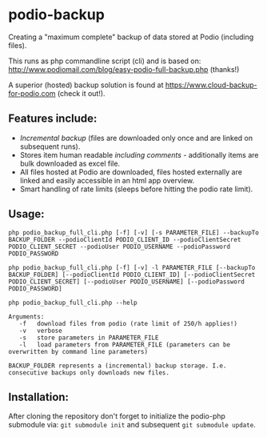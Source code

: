 podio-backup
============

Creating a "maximum complete" backup of data stored at Podio (including files).

This runs as php commandline script (cli) and is based on: http://www.podiomail.com/blog/easy-podio-full-backup.php (thanks!)

A superior (hosted) backup solution is found at https://www.cloud-backup-for-podio.com (check it out!).

Features include:
-------------------------
- _Incremental backup_ (files are downloaded only once and are linked on subsequent runs).
- Stores item human readable _including comments_ - additionally items are bulk downloaded as excel file.
- All files hosted at Podio are downloaded, files hosted externally are linked and easily accessible in an html app overview.
- Smart handling of rate limits (sleeps before hitting the podio rate limit).

Usage:
----------
    php podio_backup_full_cli.php [-f] [-v] [-s PARAMETER_FILE] --backupTo BACKUP_FOLDER --podioClientId PODIO_CLIENT_ID --podioClientSecret PODIO_CLIENT_SECRET --podioUser PODIO_USERNAME --podioPassword PODIO_PASSWORD
    
    php podio_backup_full_cli.php [-f] [-v] -l PARAMETER_FILE [--backupTo BACKUP_FOLDER] [--podioClientId PODIO_CLIENT_ID] [--podioClientSecret PODIO_CLIENT_SECRET] [--podioUser PODIO_USERNAME] [--podioPassword PODIO_PASSWORD]

    php podio_backup_full_cli.php --help

    Arguments:
       -f	download files from podio (rate limit of 250/h applies!)
       -v	verbose
       -s	store parameters in PARAMETER_FILE
       -l	load parameters from PARAMETER_FILE (parameters can be overwritten by command line parameters)
     
    BACKUP_FOLDER represents a (incremental) backup storage. I.e. consecutive backups only downloads new files.

Installation:
------------------
After cloning the repository don't forget to initialize the podio-php submodule via:
`git submodule init` and subsequent `git submodule update`.
